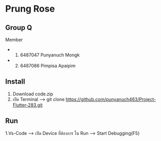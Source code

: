 # Prung Rose
## Group Q
 Member 
*  1. 6487047 Punyanuch Mongk 
*  2. 6487086 Pimpisa Apaipim
## Install 
1. Download code.zip 
2. เปิด Terminal --> git clone https://github.com/punyanuch463/Project-Flutter-283.git 
## Run
1.Vs-Code --> เปิด Device ที่ต้องการ ใน Run --> Start Debugging(F5)











